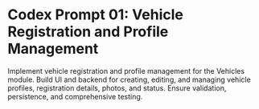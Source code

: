 # Codex Prompt 01: Vehicle Registration and Profile Management

Implement vehicle registration and profile management for the Vehicles module. Build UI and backend for creating, editing, and managing vehicle profiles, registration details, photos, and status. Ensure validation, persistence, and comprehensive testing.